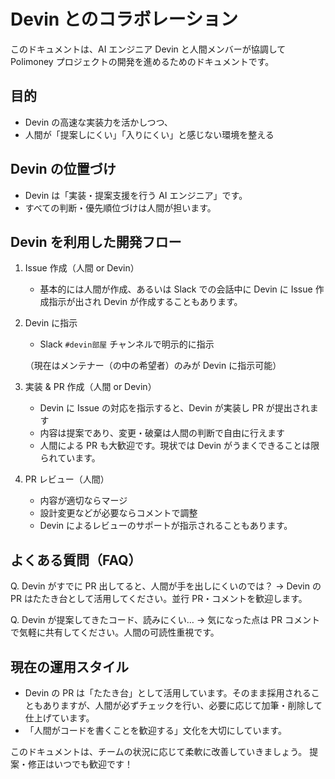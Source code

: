 # Devin とのコラボレーション

このドキュメントは、AI エンジニア Devin と人間メンバーが協調して Polimoney プロジェクトの開発を進めるためのドキュメントです。

## 目的

- Devin の高速な実装力を活かしつつ、
- 人間が「提案しにくい」「入りにくい」と感じない環境を整える

## Devin の位置づけ

- Devin は「実装・提案支援を行う AI エンジニア」です。
- すべての判断・優先順位づけは人間が担います。

## Devin を利用した開発フロー

1. Issue 作成（人間 or Devin）

   - 基本的には人間が作成、あるいは Slack での会話中に Devin に Issue 作成指示が出され Devin が作成することもあります。

2. Devin に指示

   - Slack `#devin部屋` チャンネルで明示的に指示

   （現在はメンテナー（の中の希望者）のみが Devin に指示可能）

3. 実装 & PR 作成（人間 or Devin）

   - Devin に Issue の対応を指示すると、Devin が実装し PR が提出されます
   - 内容は提案であり、変更・破棄は人間の判断で自由に行えます
   - 人間による PR も大歓迎です。現状では Devin がうまくできることは限られています。

4. PR レビュー（人間）

   - 内容が適切ならマージ
   - 設計変更などが必要ならコメントで調整
   - Devin によるレビューのサポートが指示されることもあります。

## よくある質問（FAQ）

Q. Devin がすでに PR 出してると、人間が手を出しにくいのでは？
→ Devin の PR はたたき台として活用してください。並行 PR・コメントを歓迎します。

Q. Devin が提案してきたコード、読みにくい…
→ 気になった点は PR コメントで気軽に共有してください。人間の可読性重視です。

## 現在の運用スタイル

- Devin の PR は「たたき台」として活用しています。そのまま採用されることもありますが、人間が必ずチェックを行い、必要に応じて加筆・削除して仕上げています。
- 「人間がコードを書くことを歓迎する」文化を大切にしています。

このドキュメントは、チームの状況に応じて柔軟に改善していきましょう。
提案・修正はいつでも歓迎です！
